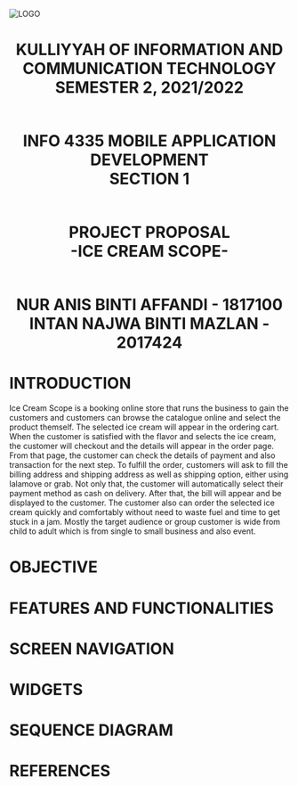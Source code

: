 <p align="center">
  
![LOGO](https://user-images.githubusercontent.com/81603608/174552099-c7a9d04f-f54e-4905-b4f1-642875020a2f.png)
  
</p>

<h1 align="center">
KULLIYYAH OF INFORMATION AND COMMUNICATION
TECHNOLOGY <br />
SEMESTER 2, 2021/2022 <br /><br />
  
INFO 4335
MOBILE APPLICATION DEVELOPMENT <br />
SECTION 1 <br /><br />
  
PROJECT PROPOSAL <br />
-ICE CREAM SCOPE-<br /><br />
  
NUR ANIS BINTI AFFANDI - 1817100 <br />
INTAN NAJWA BINTI MAZLAN - 2017424
</h1>

# INTRODUCTION

  Ice Cream Scope is a booking online store that runs the business to gain the customers and customers can browse the catalogue online and select the product themself. The selected ice cream will appear in the ordering cart. When the customer is satisfied with the flavor and selects the ice cream, the customer will checkout and the details will appear in the order page. From that page, the customer can check the details of payment and also transaction for the next step. To fulfill the order, customers will ask to fill the billing address and shipping address as well as shipping option, either using lalamove or grab. Not only that, the customer will automatically select their payment method as cash on delivery. After that, the bill will appear and be displayed to the customer. The customer also can order the selected ice cream quickly and comfortably without need to waste fuel and time to get stuck in a jam. Mostly the target audience or group customer is wide from child to adult which is from single to small business and also event.  

# OBJECTIVE

# FEATURES AND FUNCTIONALITIES

# SCREEN NAVIGATION

# WIDGETS

# SEQUENCE DIAGRAM

# REFERENCES
